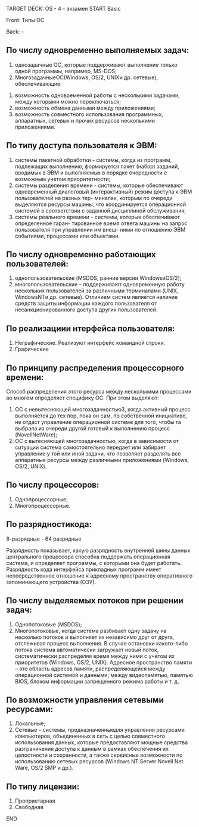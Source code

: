 TARGET DECK: OS - 4 - экзамен
START
Basic

Front: Типы ОС

Back: -
## По числу одновременно выполняемых задач: 
1. однозадачные ОС, которые поддерживают выполнение только одной программы, например, MS-DOS; 
2. МногозадачныеОС(Windows, OS/2, UNIXи др. сетевые), обеспечивающие:
 1) возможность одновременной работы с несколькими задачами, между которыми можно переключаться; 
 2) возможность обмена данными между приложениями; 
 3) возможность совместного использования программных, аппаратных, сетевых и прочих ресурсов несколькими приложениями. 
 
 ## По типу доступа пользователя к ЭВМ: 
 1. системы пакетной обработки - системы, когда из программ, подлежащих выполнению, формируется пакет (набор) заданий, вводимых в ЭВМ и выполняемых в порядке очередности с возможным учетом приоритетности; 
 2. системы разделения времени - системы, которые обеспечивают одновременный диалоговый (интерактивный) режим доступа к ЭВМ пользователей на разных тер- миналах, которым по очереди выделяются ресурсы машины, что координируется операционной системой в соответствии с заданной дисциплиной обслуживания; 
 3. системы реального времени - системы, которые обеспечивают определенное гаран- тированное время ответа машины на запрос пользователя при управлении им внеш- ними по отношению ЭВМ событиями, процессами или объектами. 
 
 ## По числу одновременно работающих пользователей: 
1. однопользовательские  (MSDOS, ранние версии WindowsиOS/2); 
2. многопользовательские – поддерживают одновременную работу  нескольких пользователей за различными терминалами (UNIX, WindowsNTи др. сетевые). Отличием  систем является наличие средств защиты информации каждого пользователя от несанкционированного доступа других пользователей. 
 
## По реализациии нтерфейса пользователя: 
1. Неграфические. Реализуют интерфейс командной строки. 
2. Графические 
 
## По принципу распределения процессорного времени: 
Способ распределения этого ресурса между несколькими процессами  во многом определяет специфику ОС. При этом выделяют: 
  
1. ОС с невытесняющей многозадачностью3, когда активный процесс выполняется до тех пор, пока он сам, по собственной инициативе, не отдаст управление операционной системе для того, чтобы та выбрала из очереди другой готовый к выполнению процесс (NovellNetWare); 
2. ОС с вытесняющей многозадачностью, когда в зависимости от ситуации система самостоятельно передает или забирает управление у той или иной задачи, что позволяет разделять все аппаратные ресурсы между различными приложениями (Windows, OS/2, UNIX). 

## По числу процессоров: 
1.  Однопроцессорные;
2.  Многопроцессорные. 

## По разрядностикода: 
8-разрядные - 64 разрядные

Разрядность показывает, какую разрядность внутренней шины данных центрального процессора способна поддержать операционная система, и определяет программы, с которыми она будет работать. Разрядность кода интерфейса прикладных программ имеет непосредственное отношение к адресному пространству оперативного запоминающего устройства (ОЗУ). 

## По числу выделяемых потоков при решении задач: 
1. Однопотоковые  (MSDOS); 
2. Многопотоковые, когда система разбивает одну задачу на несколько потоков и выполняет их независимо друг от друга, отслеживая процесс выполнения. В случае остановки какого-либо потока система автоматически загружает новый поток, систематически распределяя время между ними с учетом их приоритетов (Windows, OS/2, UNIX). Адресное пространство памяти – это область адресов памяти, распределяющейся между операционной системой и данными; между видеопамятью, памятью BIOS, блоком информации запрещенного режима работы и т. д.

## По возможности управления сетевыми ресурсами: 
1. Локальные;
2. Сетевые – системы, предназначенныедля управления ресурсами компьютеров, объединенных в сеть с целью совместного использования данных, которые предоставляют мощные средства разграничения доступа к данным в рамках обеспечения их целостности и сохранности, а также сервисные возможности по использованию сетевых ресурсов (Windows NT Server Novell Net Ware, OS/2 SMP и др.). 

## По типу лицензии: 
1. Проприетарная
2. Свободная

END